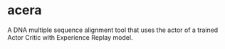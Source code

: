 # acera

A DNA multiple sequence alignment tool that uses the actor of a trained Actor Critic with
Experience Replay model.
